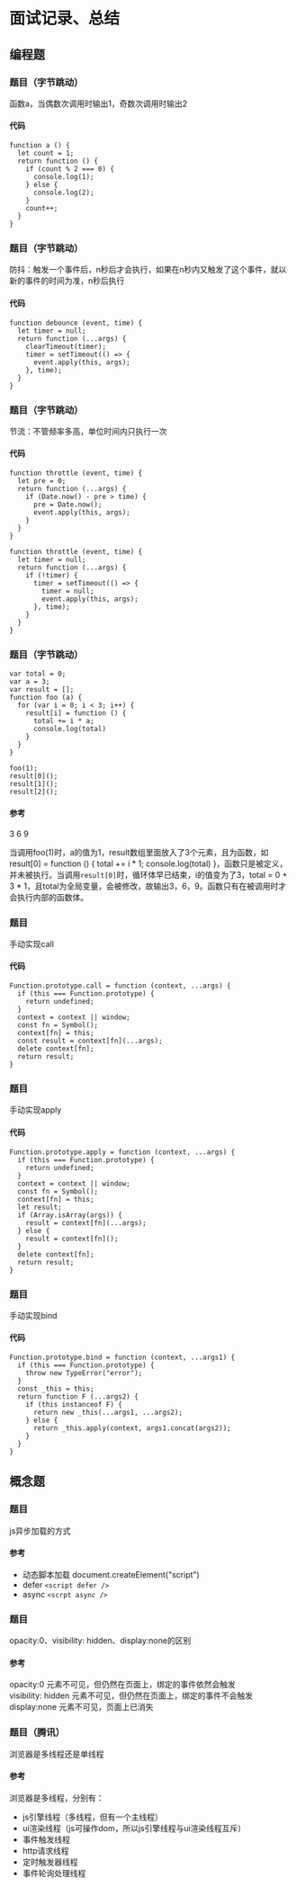 # 面试记录、总结

## 编程题

### 题目（字节跳动）

函数a，当偶数次调用时输出1，奇数次调用时输出2

#### 代码

    function a () {
      let count = 1;
      return function () {
        if (count % 2 === 0) {
          console.log(1);
        } else {
          console.log(2);
        }
        count++;
      }
    }


### 题目（字节跳动）

防抖：触发一个事件后，n秒后才会执行，如果在n秒内又触发了这个事件，就以新的事件的时间为准，n秒后执行

#### 代码

    function debounce (event, time) {
      let timer = null;
      return function (...args) {
        clearTimeout(timer);
        timer = setTimeout(() => {
          event.apply(this, args);
        }, time);
      }
    }


### 题目（字节跳动）

节流：不管频率多高，单位时间内只执行一次

#### 代码

    function throttle (event, time) {
      let pre = 0;
      return function (...args) {
        if (Date.now() - pre > time) {
          pre = Date.now();
          event.apply(this, args);
        }
      }
    }

    function throttle (event, time) {
      let timer = null;
      return function (...args) {
        if (!timer) {
          timer = setTimeout(() => {
            timer = null;
            event.apply(this, args);
          }, time);
        }
      }
    }


### 题目（字节跳动）

    var total = 0;
    var a = 3;
    var result = [];
    function foo (a) {
      for (var i = 0; i < 3; i++) {
        result[i] = function () {
          total += i * a;
          console.log(total)
        }
      }
    }

    foo(1);
    result[0]();
    result[1]();
    result[2]();

#### 参考

3 6 9

当调用foo(1)时，a的值为1，result数组里面放入了3个元素，且为函数，如result[0] = function () { total += i * 1; console.log(total) }，函数只是被定义，并未被执行。当调用`result[0]`时，循环体早已结束，i的值变为了3，total = 0 + 3 * 1，且total为全局变量，会被修改，故输出3，6，9。函数只有在被调用时才会执行内部的函数体。


### 题目

手动实现call

#### 代码

    Function.prototype.call = function (context, ...args) {
      if (this === Function.prototype) {
        return undefined;
      }
      context = context || window;
      const fn = Symbol();
      context[fn] = this;
      const result = context[fn](...args);
      delete context[fn];
      return result;
    }


### 题目

手动实现apply

#### 代码

    Function.prototype.apply = function (context, ...args) {
      if (this === Function.prototype) {
        return undefined;
      }
      context = context || window;
      const fn = Symbol();
      context[fn] = this;
      let result;
      if (Array.isArray(args)) {
        result = context[fn](...args);
      } else {
        result = context[fn]();
      }
      delete context[fn];
      return result;
    }


### 题目

手动实现bind

#### 代码

    Function.prototype.bind = function (context, ...args1) {
      if (this === Function.prototype) {
        throw new TypeError("error");
      }
      const _this = this;
      return function F (...args2) {
        if (this instanceof F) {
          return new _this(...args1, ...args2);
        } else {
          return _this.apply(context, args1.concat(args2));
        }
      }
    }

## 概念题

### 题目

js异步加载的方式

#### 参考

* 动态脚本加载 document.createElement("script")  
* defer `<script defer />`  
* async `<scrpt async />`


### 题目

opacity:0、visibility: hidden、display:none的区别

#### 参考

opacity:0 元素不可见，但仍然在页面上，绑定的事件依然会触发  
visibility: hidden 元素不可见，但仍然在页面上，绑定的事件不会触发  
display:none 元素不可见，页面上已消失


### 题目（腾讯）

浏览器是多线程还是单线程

#### 参考

浏览器是多线程，分别有：
* js引擎线程（多线程，但有一个主线程）
* ui渲染线程（js可操作dom，所以js引擎线程与ui渲染线程互斥）
* 事件触发线程
* http请求线程
* 定时触发器线程
* 事件轮询处理线程